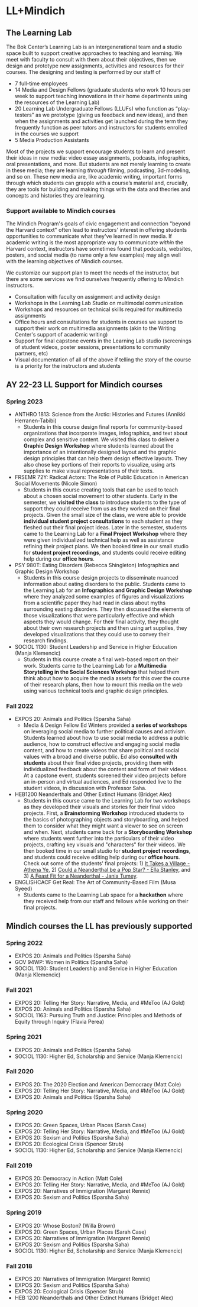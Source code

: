 # LL+Mindich
## The Learning Lab
The Bok Center’s Learning Lab is an intergenerational team and a studio space built to support creative approaches to teaching and learning. We meet with faculty to consult with them about their objectives, then we design and prototype new assignments, activities and resources for their courses. The designing and testing is performed by our staff of
* 7 full-time employees
* 14 Media and Design Fellows (graduate students who work 10 hours per week to support teaching innovations in their home departments using the resources of the Learning Lab)
* 20 Learning Lab Undergraduate Fellows (LLUFs) who function as “play-testers” as we prototype (giving us feedback and new ideas), and then when the assignments and activities get launched during the term they frequently function as peer tutors and instructors for students enrolled in the courses we support
* 5 Media Production Assistants

Most of the projects we support encourage students to learn and present their ideas in new media: video essay assignments, podcasts, infographics, oral presentations, and more. But students are not merely learning to create in these media; they are learning *through* filming, podcasting, 3d-modeling, and so on. These new media are, like academic writing, important forms through which students can grapple with a course’s material and, crucially, they are tools for building and making things with the data and theories and concepts and histories they are learning.

### Support available to Mindich courses

The Mindich Program's goals of civic engagement and connection "beyond the Harvard context" often lead to instructors' interest in offering students opportunities to communicate what they've learned in new media. If academic writing is the most appropriate way to communicate *within* the Harvard context, instructors have sometimes found that podcasts, websites, posters, and social media (to name only a few examples) may align well with the learning objectives of Mindich courses.

We customize our support plan to meet the needs of the instructor, but there are some services we find ourselves frequently offering to Mindich instructors.


* Consultation with faculty on assignment and activity design
* Workshops in the Learning Lab Studio on multimodal communication
* Workshops and resources on technical skills required for multimedia assignments
* Office hours and consultations for students in courses we support to support their work on multimedia assignments (akin to the Writing Center's support of academic writing)
* Support for final capstone events in the Learning Lab studio (screenings of student videos, poster sessions, presentations to community partners, etc)
* Visual documentation of all of the above if telling the story of the course is a priority for the instructors and students


## AY 22-23 LL Support for Mindich courses
### Spring 2023
* ANTHRO 1813: Science from the Arctic: Histories and Futures (Annikki Herranen-Tabibi)
    * Students in this course design final reports for community-based organizations that incorporate images, infographics, and text about complex and sensitive content. We visited this class to deliver a **Graphic Design Workshop** where students learned about the importance of an intentionally designed layout and the graphic design principles that can help them design effective layouts. They also chose key portions of their reports to visualize, using arts supplies to make visual representations of their texts.
* FRSEMR 72Y: Radical Actors: The Role of Public Education in American Social Movements (Nicole Simon)
    * Students in this course creating tools that can be used to teach about a chosen social movement to other students. Early in the semester, we **visited the class** to introduce students to the type of support they could receive from us as they worked on their final projects. Given the small size of the class, we were able to provide **individual student project consultations** to each student as they fleshed out their final project ideas. Later in the semester, students came to the Learning Lab for a **Final Project Workshop** where they were given individualized technical help as well as assistance refining their project plans. We then booked time in our small studio for **student project recordings**, and students could receive editing help during our **office hours**.
* PSY 980T: Eating Disorders (Rebecca Shingleton) Infographics and Graphic Design Workshop 
    * Students in this course design projects to disseminate nuanced information about eating disorders to the public. Students came to the Learning Lab for an **Infographics and Graphic Design Workshop** where they analyzed some examples of figures and visualizations from a scientific paper they had read in class about myths surrounding easting disorders. They then discussed the elements of those visualizations that were particularly effective and which aspects they would change. For their final activity, they thought about their own research projects and then using art supplies, they developed visualizations that they could use to convey their research findings.
* SOCIOL 1130: Student Leadership and Service in Higher Education (Manja Klemencic)
    * Students in this course create a final web-based report on their work. Students came to the Learning Lab for a **Multimedia Storytelling in the Social Sciences Workshop** that helped them think about how to acquire the media assets for this over the course of their research plans, then how to mount this media on the web using various technical tools and graphic design principles.

### Fall 2022
* EXPOS 20: Animals and Politics (Sparsha Saha)
    * Media & Design Fellow Ed Winters provided **a series of workshops** on leveraging social media to further political causes and activism. Students learned about how to use social media to address a public audience, how to construct effective and engaging social media content, and how to create videos that share political and social values with a broad and diverse public. Ed also **consulted with students** about their final video projects, providing them with individualized feedback about the content and form of their videos. At a capstone event, students screened their video projects before an in-person and virtual audiences, and Ed responded live to the student videos, in discussion with Professor Saha.
* HEB1200 Neanderthals and Other Extinct Humans (Bridget Alex)
    * Students in this course came to the Learning Lab for two workshops as they developed their visuals and stories for their final video projects. First, a **Brainstorming Workshop** introduced students to the basics of photographing objects and storyboarding, and helped them to consider what they might want a viewer to see on screen and when. Next, students came back for a **Storyboarding Workshop** where students went further into the particulars of their video projects, crafting key visuals and "characters" for their videos. We then booked time in our small studio for **student project recordings**, and students could receive editing help during our **office hours**. Check out some of the students' final projects: 1) [It Takes a Village - Athena Ye](https://www.youtube.com/watch?v=V8brdOsN5Z0), 2) [Could a Neanderthal be a Pop Star? - Ella Stanley](https://www.youtube.com/watch?v=HzBLNCBa2dM), and 3) [A Feast Fit for a Neanderthal - Jania Tumey](https://www.youtube.com/watch?v=yk2axv35Y6A).
* ENGLISHCACF Get Real: The Art of Community-Based Film (Musa Syeed)
    * Students came to the Learning Lab space for a **hackathon** where they received help from our staff and fellows while working on their final projects.
## Mindich courses the LL has previously supported
### Spring 2022
* EXPOS 20: Animals and Politics (Sparsha Saha)
* GOV 94WP: Women in Politics (Sparsha Saha)
* SOCIOL 1130: Student Leadership and Service in Higher Education (Manja Klemencic)
### Fall 2021
* EXPOS 20: Telling Her Story: Narrative, Media, and #MeToo (AJ Gold)
* EXPOS 20: Animals and Politics (Sparsha Saha)
* SOCIOL 1163: Pursuing Truth and Justice: Principles and Methods of Equity through Inquiry	(Flavia Perea)
### Spring 2021
* EXPOS 20: Animals and Politics (Sparsha Saha)
* SOCIOL 1130: Higher Ed, Scholarship and Service (Manja Klemencic)
### Fall 2020
* EXPOS 20: The 2020 Election and American Democracy	(Matt Cole)
* EXPOS 20: Telling Her Story: Narrative, Media, and #MeToo	(AJ Gold)
* EXPOS 20: Animals and Politics (Sparsha Saha)
### Spring 2020
* EXPOS 20: Green Spaces, Urban Places (Sarah Case)
* EXPOS 20: Telling Her Story: Narrative, Media, and #MeToo (AJ Gold)
* EXPOS 20: Sexism and Politics	(Sparsha Saha)
* EXPOS 20: Ecological Crisis (Spencer Strub)
* SOCIOL 1130: Higher Ed, Scholarship and Service (Manja Klemencic)
### Fall 2019
* EXPOS 20: Democracy in Action	(Matt Cole)
* EXPOS 20: Telling Her Story: Narrative, Media, and #MeToo	(AJ Gold)
* EXPOS 20: Narratives of Immigration (Margaret Rennix)
* EXPOS 20: Sexism and Politics	(Sparsha Saha)
### Spring 2019
* EXPOS 20: Whose Boston? (Willa Brown)
* EXPOS 20: Green Spaces, Urban Places (Sarah Case)
* EXPOS 20: Narratives of Immigration (Margaret Rennix)
* EXPOS 20: Sexism and Politics (Sparsha Saha)
* SOCIOL 1130: Higher Ed, Scholarship and Service (Manja Klemencic)
### Fall 2018
* EXPOS 20: Narratives of Immigration (Margaret Rennix)
* EXPOS 20: Sexism and Politics (Sparsha Saha)
* EXPOS 20: Ecological Crisis (Spencer Strub)
* HEB 1200 Neanderthals and Other Extinct Humans (Bridget Alex)

